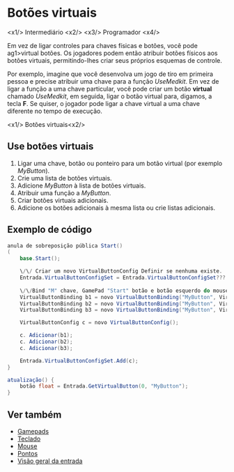 # Botões virtuais

<x1\/> Intermediário <x2\/>
<x3\/> Programador <x4\/>

Em vez de ligar controles para chaves físicas e botões, você pode ag1>virtual botões</g>.<g id="1"> Os jogadores podem então atribuir botões físicos aos botões virtuais, permitindo-lhes criar seus próprios esquemas de controle.

Por exemplo, imagine que você desenvolva um jogo de tiro em primeira pessoa e precise atribuir uma chave para a função _UseMedkit_. Em vez de ligar a função a uma chave particular, você pode criar um botão **virtual** chamado _UseMedkit_, em seguida, ligar o botão virtual para, digamos, a tecla **F**. Se quiser, o jogador pode ligar a chave virtual a uma chave diferente no tempo de execução.

<x1\/> Botões virtuais<x2\/>

## Use botões virtuais

1. Ligar uma chave, botão ou ponteiro para um botão virtual (por exemplo _MyButton_).
2. Crie uma lista de botões virtuais.
3. Adicione _MyButton_ à lista de botões virtuais.
4. Atribuir uma função a _MyButton_.
5. Criar botões virtuais adicionais.
6. Adicione os botões adicionais à mesma lista ou crie listas adicionais.

## Exemplo de código

```cs
anula de sobreposição pública Start()
(
    base.Start();

    \/\/ Criar um novo VirtualButtonConfig Definir se nenhuma existe. 
    Entrada.VirtualButtonConfigSet = Entrada.VirtualButtonConfigSet??? novo VirtualButtonConfigSet();
    
    \/\/Bind "M" chave, GamePad "Start" botão e botão esquerdo do mouse para um botão virtual "MyButton".
    VirtualButtonBinding b1 = novo VirtualButtonBinding("MyButton", VirtualButton.Keyboard.M);
    VirtualButtonBinding b2 = novo VirtualButtonBinding("MyButton", VirtualButton.GamePad.Start);
    VirtualButtonBinding b3 = novo VirtualButtonBinding("MyButton", VirtualButton.Mouse.Left);

    VirtualButtonConfig c = novo VirtualButtonConfig();

    c. Adicionar(b1);
    c. Adicionar(b2);
    c. Adicionar(b3);

    Entrada.VirtualButtonConfigSet.Add(c);
}

atualização() {
    botão float = Entrada.GetVirtualButton(0, "MyButton");
}
```

## Ver também
* [Gamepads](gamepads.md)
* [Teclado](keyboards.md)
* [Mouse](mouse.md)
* [Pontos](pointers.md)
* [Visão geral da entrada](index.md)